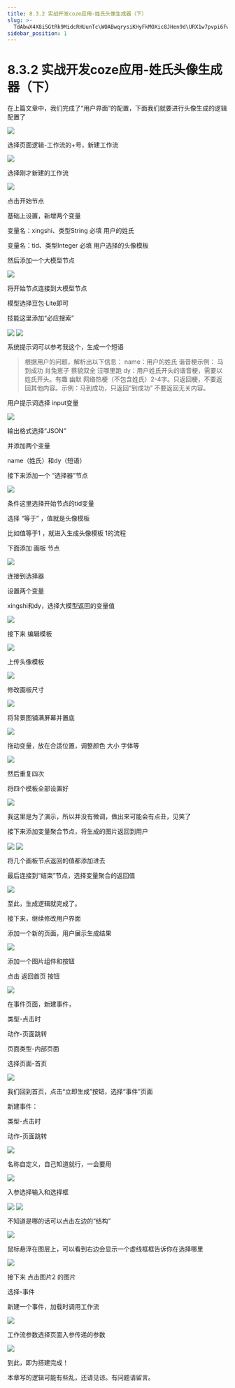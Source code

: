 ```yaml
---
title: 8.3.2 实战开发coze应用-姓氏头像生成器（下）
slug: >-
  TdAbwX4X8i5GtRk9MidcRHUunTc\WOABwqrysiKHyFkMOXic8JHen9d\URX1w7pvpi6FwokQyuWcuuPYnuT
sidebar_position: 1
---
```



# 8.3.2 实战开发coze应用-姓氏头像生成器（下）

在上篇文章中，我们完成了“用户界面”的配置，下面我们就要进行头像生成的逻辑配置了

<img src="/assets/DxbJbIQhwobZiuxY6Zfc8Y7Xnbe.png" src-width="1911" src-height="819" align="center"/>

选择页面逻辑-工作流的+号，新建工作流

<img src="/assets/Y9RxbHxj1oj616x5HhAcYvMcnZf.png" src-width="1720" src-height="829" align="center"/>

选择刚才新建的工作流

<img src="/assets/XjfibOhkPoQIJBxWvencvP1nnah.png" src-width="1920" src-height="870" align="center"/>

点击开始节点

基础上设置，新增两个变量

变量名：xingshi、类型String 必填 用户的姓氏

变量名：tid、类型Integer 必填 用户选择的头像模板

然后添加一个大模型节点

<img src="/assets/Ud6QbSK6boF1HRxv3Q2cSo5An1g.png" src-width="1920" src-height="870" align="center"/>

将开始节点连接到大模型节点

模型选择豆包·Lite即可

技能这里添加“必应搜索”

<img src="/assets/WAy5bBGc6oSjldxReqAcnRtFnmf.png" src-width="1745" src-height="847" align="center"/>

<img src="/assets/N8msbU4nmoJSyCxgsDFcTqa7nlc.png" src-width="1920" src-height="870" align="center"/>

系统提示词可以参考我这个，生成一个短语

> 根据用户的问题，解析出以下信息：
>  name：用户的姓氏
>  谐音梗示例：
>  马到成功 肖兔崽子 蔡貌双全 汪哪里跑
>  dy：用户姓氏开头的谐音梗，需要以姓氏开头。有趣 幽默 网络热梗（不包含姓氏）2-4字。只返回梗，不要返回其他内容。示例：马到成功，只返回“到成功”
>  不要返回无关内容。

用户提示词选择 input变量

<img src="/assets/SGUebyR0Po4CzPxCUFecnhApn9d.png" src-width="1920" src-height="870" align="center"/>

输出格式选择“JSON”

并添加两个变量

name（姓氏）和dy（短语）

接下来添加一个 “选择器”节点

<img src="/assets/Xr8Eb5f9cosLpAxafF8cERuVnnb.png" src-width="1920" src-height="870" align="center"/>

条件这里选择开始节点的tid变量

选择 “等于” ，值就是头像模板

比如值等于1 ，就进入生成头像模板 1的流程

下面添加 画板 节点

<img src="/assets/XeZlbIS6SoknsUxbvUgcmWLOn1N.png" src-width="1920" src-height="870" align="center"/>

连接到选择器

设置两个变量

xingshi和dy，选择大模型返回的变量值

<img src="/assets/OqI5bzLTpoUEQAxYEcEc97WSnsf.png" src-width="1920" src-height="870" align="center"/>

接下来 编辑模板

<img src="/assets/B0Z0bGUeEoNn0CxCNLHcjCw4nBc.png" src-width="1920" src-height="870" align="center"/>

上传头像模板

<img src="/assets/T9cubnsfvo1Kc1xcIhhcfndhnDc.png" src-width="1920" src-height="870" align="center"/>

修改画板尺寸

<img src="/assets/ZpeBbwI6yo2kcdxdLYmcF2kPnUK.png" src-width="1920" src-height="870" align="center"/>

将背景图铺满屏幕并置底

<img src="/assets/ZoxrbhfEeoecvwxbGF2cAMXznHd.png" src-width="1097" src-height="814" align="center"/>

拖动变量，放在合适位置，调整颜色 大小 字体等

<img src="/assets/VDMXbSBoGo8ia6xne74cFhXnncp.png" src-width="1920" src-height="870" align="center"/>

 然后重复四次

将四个模板全部设置好

<img src="/assets/ZpArbFSZxoiNe4x2dGEcEtXbnTh.png" src-width="1920" src-height="870" align="center"/>

我这里是为了演示，所以并没有微调，做出来可能会有点丑，见笑了

接下来添加变量聚合节点，将生成的图片返回到用户

<img src="/assets/KJkobo0tkoSuljxOWbtc2Phcnwb.png" src-width="1920" src-height="870" align="center"/>

<img src="/assets/Su3MbIPgbo1sZzxisJlcv52kncd.png" src-width="1920" src-height="870" align="center"/>

将几个画板节点返回的值都添加进去

最后连接到“结束”节点，选择变量聚合的返回值

<img src="/assets/L8ABbf6VyonEyHxjsficxhrZn3b.png" src-width="1920" src-height="870" align="center"/>

至此，生成逻辑就完成了。

接下来，继续修改用户界面

添加一个新的页面，用户展示生成结果

<img src="/assets/O5jQbrX0Yos9lUx8donc3ou6nxT.png" src-width="1920" src-height="870" align="center"/>

添加一个图片组件和按钮

点击 返回首页 按钮

<img src="/assets/Ojf5bqFLVoM8bGxU5ySct3qZnpd.png" src-width="1920" src-height="870" align="center"/>

在事件页面，新建事件，

类型-点击时

动作-页面跳转

页面类型-内部页面

选择页面-首页

<img src="/assets/PibVbbogaoejl6xA9R1ccfARngf.png" src-width="1639" src-height="794" align="center"/>

我们回到首页，点击“立即生成”按钮，选择“事件”页面

新建事件：

类型-点击时

动作-页面跳转

<img src="/assets/WP5pbIDadohC2wxDZaycAzr7njg.png" src-width="1920" src-height="870" align="center"/>

名称自定义，自己知道就行，一会要用

<img src="/assets/UhdIbcpEqo5Fm5xzVGWcWSkanct.png" src-width="1920" src-height="870" align="center"/>

入参选择输入和选择框

<img src="/assets/TRf1bQFb1oPL8DxUCf3cWHStnhg.png" src-width="1920" src-height="870" align="center"/>

<img src="/assets/OfDebRdm3o6BbPxDSVocQHOBnGb.png" src-width="1507" src-height="765" align="center"/>

不知道是哪的话可以点击左边的“结构”

<img src="/assets/H1WNbUzmgoGXyuxNojlcFcnVnbk.png" src-width="760" src-height="858" align="center"/>

鼠标悬浮在图层上，可以看到右边会显示一个虚线框框告诉你在选择哪里

<img src="/assets/Q3SzboIcvobeY9xZcaxcUUp4nqg.png" src-width="1912" src-height="843" align="center"/>

接下来 点击图片2 的图片

选择-事件

新建一个事件，加载时调用工作流

<img src="/assets/UJgFbfhL9oXu1Xx4zDqcJX9Qn3b.png" src-width="1920" src-height="870" align="center"/>

工作流参数选择页面入参传递的参数

<img src="/assets/G5kVbnSIeowNO9xkCJ7c7hOsnDf.png" src-width="1499" src-height="796" align="center"/>

到此，即为搭建完成！

本章写的逻辑可能有些乱，还请见谅。有问题请留言。

